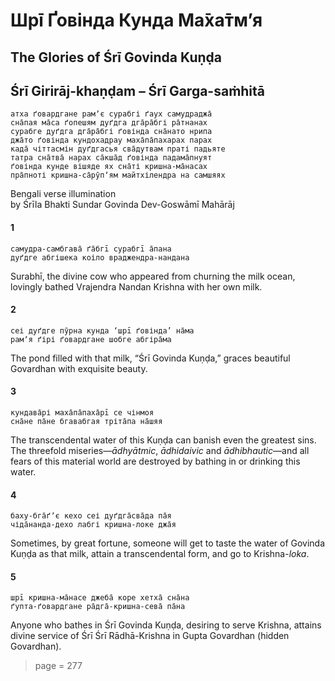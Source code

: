 # Шрī Ґовінда Кунда Ма̄ха̄тмʼя

## The Glories of Śrī Govinda Kuṇḍa

## Śrī Girirāj-khaṇḍam – Śrī Garga-saṁhitā

    атха ґовардгане рамʼє сурабгі ґаух самудраджа̄
    сна̄пая ма̄са ґопешям дуґдга дга̄ра̄бгі ра̄тнанах
    сурабге дуґдга дга̄ра̄бгі ґовінда сна̄нато нрипа
    джа̄то ґовінда кундохадрау маха̄па̄пахарах парах
    када̄ чіттасмін дуґдгасья сва̄дутвам праті падьяте
    татра сна̄тва̄ нарах са̄кша̄д ґовінда падама̄пнуят
    ґовінда кунде вішяде ях сна̄ті кришна-ма̄насах
    пра̄пноті кришна-са̄рӯпʼям майтхілендра на самшяях

Bengali verse illumination\
by Śrīla Bhakti Sundar Govinda Dev-Goswāmī Mahārāj

#### 1

    самудра-самбгава̄ ґа̄бгī сурабгī а̄пана
    дуґдге абгішека коіло враджендра-нандана

Surabhī, the divine cow who appeared from churning the milk ocean, lovingly bathed Vrajendra Nandan Krishna with her own milk.

#### 2

    сеі дуґдге пӯрна кунда ‘шрī ґовінда’ на̄ма
    рамʼя ґірі ґовардгане шобге абгіра̄ма

The pond filled with that milk, “Śrī Govinda Kuṇḍa,” graces beautiful Govardhan with exquisite beauty.

#### 3

    кундава̄рі маха̄па̄паха̄рī се чінмоя
    сна̄не па̄не бгавабгая тріта̄па на̄шяя

The transcendental water of this Kuṇḍa can banish even the greatest sins. The threefold miseries—*ādhyātmic*, *ādhidaivic* and *ādhibhautic*—and all fears of this material world are destroyed by bathing in or drinking this water.

#### 4

    баху-бга̄ґʼє кехо сеі дуґдга̄сва̄да па̄я
    чіда̄нанда-дехо лабгі кришна-локе джа̄я

Sometimes, by great fortune, someone will get to taste the water of Govinda Kuṇḍa as that milk, attain a transcendental form, and go to Krishna-*loka*.

#### 5

    шрī кришна-ма̄насе джеба̄ коре хетха̄ сна̄на
    ґупта-ґовардгане ра̄дга̄-кришна-сева̄ па̄на

Anyone who bathes in Śrī Govinda Kuṇḍa, desiring to serve Krishna, attains divine service of Śrī Śrī Rādhā-Krishna in Gupta Govardhan (hidden Govardhan).


> page = 277